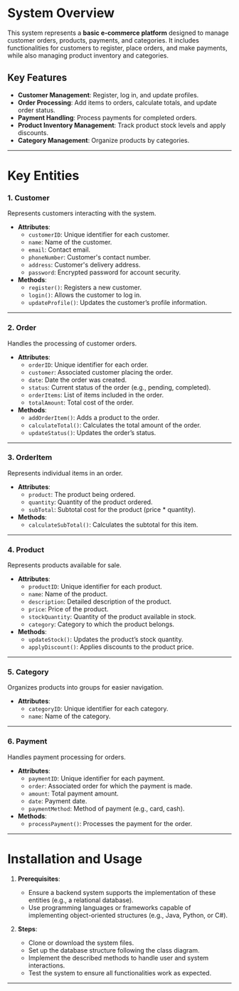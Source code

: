 
# System Overview

This system represents a **basic e-commerce platform** designed to manage customer orders, products, payments, and categories. It includes functionalities for customers to register, place orders, and make payments, while also managing product inventory and categories.

## Key Features
- **Customer Management**: Register, log in, and update profiles.
- **Order Processing**: Add items to orders, calculate totals, and update order status.
- **Payment Handling**: Process payments for completed orders.
- **Product Inventory Management**: Track product stock levels and apply discounts.
- **Category Management**: Organize products by categories.

---

# Key Entities

### 1. **Customer**
Represents customers interacting with the system.
- **Attributes**:
  - `customerID`: Unique identifier for each customer.
  - `name`: Name of the customer.
  - `email`: Contact email.
  - `phoneNumber`: Customer's contact number.
  - `address`: Customer's delivery address.
  - `password`: Encrypted password for account security.
- **Methods**:
  - `register()`: Registers a new customer.
  - `login()`: Allows the customer to log in.
  - `updateProfile()`: Updates the customer’s profile information.

---

### 2. **Order**
Handles the processing of customer orders.
- **Attributes**:
  - `orderID`: Unique identifier for each order.
  - `customer`: Associated customer placing the order.
  - `date`: Date the order was created.
  - `status`: Current status of the order (e.g., pending, completed).
  - `orderItems`: List of items included in the order.
  - `totalAmount`: Total cost of the order.
- **Methods**:
  - `addOrderItem()`: Adds a product to the order.
  - `calculateTotal()`: Calculates the total amount of the order.
  - `updateStatus()`: Updates the order’s status.

---

### 3. **OrderItem**
Represents individual items in an order.
- **Attributes**:
  - `product`: The product being ordered.
  - `quantity`: Quantity of the product ordered.
  - `subTotal`: Subtotal cost for the product (price * quantity).
- **Methods**:
  - `calculateSubTotal()`: Calculates the subtotal for this item.

---

### 4. **Product**
Represents products available for sale.
- **Attributes**:
  - `productID`: Unique identifier for each product.
  - `name`: Name of the product.
  - `description`: Detailed description of the product.
  - `price`: Price of the product.
  - `stockQuantity`: Quantity of the product available in stock.
  - `category`: Category to which the product belongs.
- **Methods**:
  - `updateStock()`: Updates the product’s stock quantity.
  - `applyDiscount()`: Applies discounts to the product price.

---

### 5. **Category**
Organizes products into groups for easier navigation.
- **Attributes**:
  - `categoryID`: Unique identifier for each category.
  - `name`: Name of the category.

---

### 6. **Payment**
Handles payment processing for orders.
- **Attributes**:
  - `paymentID`: Unique identifier for each payment.
  - `order`: Associated order for which the payment is made.
  - `amount`: Total payment amount.
  - `date`: Payment date.
  - `paymentMethod`: Method of payment (e.g., card, cash).
- **Methods**:
  - `processPayment()`: Processes the payment for the order.

---

# Installation and Usage
1. **Prerequisites**:
   - Ensure a backend system supports the implementation of these entities (e.g., a relational database).
   - Use programming languages or frameworks capable of implementing object-oriented structures (e.g., Java, Python, or C#).

2. **Steps**:
   - Clone or download the system files.
   - Set up the database structure following the class diagram.
   - Implement the described methods to handle user and system interactions.
   - Test the system to ensure all functionalities work as expected.

---

